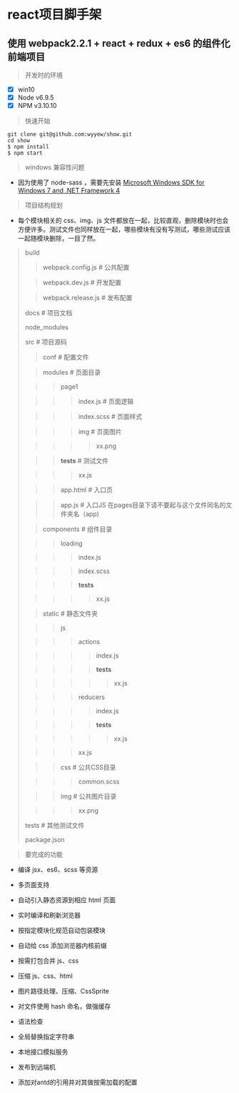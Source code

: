 react项目脚手架 
===============

使用 webpack2.2.1 + react + redux + es6 的组件化前端项目
--------------------------------------------------------


> 开发时的环境

- [x] win10
- [x] Node v6.9.5
- [x] NPM v3.10.10

> 快速开始

```
git clone git@github.com:wyyew/show.git
cd show
$ npm install
$ npm start
```

> windows 兼容性问题

* 因为使用了 node-sass ，需要先安装 [Microsoft Windows SDK for Windows 7 and .NET Framework 4
](https://www.microsoft.com/en-us/download/details.aspx?id=8279)

> 项目结构规划

* 每个模块相关的 css、img、js 文件都放在一起，比较直观，删除模块时也会方便许多。测试文件也同样放在一起，哪些模块有没有写测试，哪些测试应该一起随模块删除，一目了然。

> build
>
> > webpack.config.js                # 公共配置
>
> > webpack.dev.js                   # 开发配置
>
> > webpack.release.js              # 发布配置
>
> docs                                # 项目文档
>
> node_modules  
>
> src                                 # 项目源码
>
> > conf                            # 配置文件
>
> > modules                           # 页面目录
>
> > > page1  
>
> > > > index.js                # 页面逻辑
>
> > > > index.scss              # 页面样式
>
> > > > img                     # 页面图片
>
> > > > > xx.png          
>
> > > __tests__               # 测试文件
>
> > > > xx.js
>
> > > app.html                    # 入口页
>
> > > app.js                      # 入口JS  在pages目录下请不要起与这个文件同名的文件夹名（app)
>
> > components                      # 组件目录
>
> > > loading
>
> > > > index.js
>
> > > > index.scss
>
> > > > __tests__   
>
> > > > > xx.js
>
> > static                           # 静态文件夹 
>
> > > js
>
> > > > actions
>
> > > > >   index.js
>
> > > > >   __tests__   
>
> > > > > >  xx.js
>
> > > > reducers 
>
> > > > > index.js
>
> > > > >  __tests__ 
>
> > > > > > xx.js
>
> > > > xx.js   
>
> > > css                             # 公共CSS目录
>
> > > > common.scss
>
> > > img                             # 公共图片目录
>
> > > > xx.png
>
> tests                               # 其他测试文件
>
> package.json                        
>

> 要完成的功能

* 编译 jsx、es6、scss 等资源
* 多页面支持
* 自动引入静态资源到相应 html 页面
* 实时编译和刷新浏览器
* 按指定模块化规范自动包装模块
* 自动给 css 添加浏览器内核前缀
* 按需打包合并 js、css
* 压缩 js、css、html
* 图片路径处理、压缩、CssSprite
* 对文件使用 hash 命名，做强缓存
* 语法检查
* 全局替换指定字符串
* 本地接口模拟服务
* 发布到远端机

* 添加对antd的引用并对其做按需加载的配置
